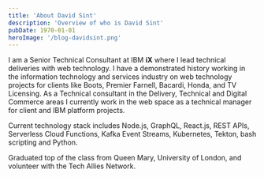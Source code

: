 ```yaml
---
title: 'About David Sint'
description: 'Overview of who is David Sint'
pubDate: 1970-01-01
heroImage: '/blog-davidsint.png'
---
```


I am a Senior Technical Consultant at IBM **iX** where I lead technical deliveries with web technology. I have a demonstrated history working in the information technology and services industry on web technology projects for clients like Boots, Premier Farnell, Bacardi, Honda, and TV Licensing. As a Technical consultant in the Delivery, Technical and Digital Commerce areas I currently work in the web space as a technical manager for client and IBM platform projects.

Current technology stack includes Node.js, GraphQL, React.js, REST APIs, Serverless Cloud Functions, Kafka Event Streams, Kubernetes, Tekton, bash scripting and Python.

Graduated top of the class from Queen Mary, University of London, and volunteer with the Tech Allies Network.
